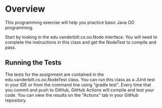 # Overview

This programming exercise will help you practice basic Java OO programming. 

Start by looking in the edu.vanderbilt.cs.oo.Node interface. You will need 
to complete the instructions in this class and get the NodeTest to compile 
and pass. 

## Running the Tests

The tests for the assignment are contained in the edu.vanderbilt.cs.oo.NodeTest
class. You can run this class as a JUnit test in your IDE or from the 
command line using "gradle test". Every time that you commit and push
to GitHub, GitHub Actions will compile and test your code. You can 
view the results on the "Actions" tab in your GitHub repository.

